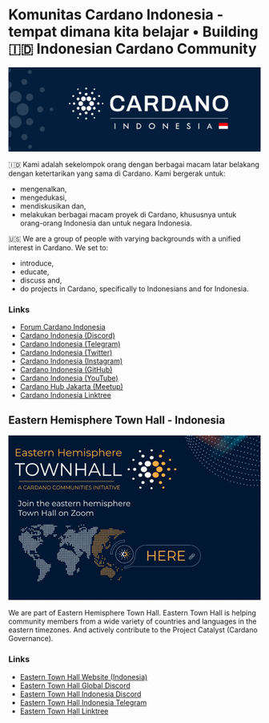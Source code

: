 # Komunitas Cardano Indonesia - tempat dimana kita belajar • Building 🇮🇩 Indonesian Cardano Community

![Cardano Community Banner](https://github.com/cardano-indonesia/.github/blob/main/assets/twitterBannerCardanoIndonesia.jpg)

🇮🇩  Kami adalah sekelompok orang dengan berbagai macam latar belakang dengan ketertarikan yang sama di Cardano.
Kami bergerak untuk:
- mengenalkan,
- mengedukasi,
- mendiskusikan dan,
- melakukan berbagai macam proyek di Cardano, khususnya untuk orang-orang Indonesia dan untuk negara Indonesia.

🇺🇸  We are a group of people with varying backgrounds with a unified interest in Cardano. 
We set to:
- introduce, 
- educate, 
- discuss and,
- do projects in Cardano, specifically to Indonesians and for Indonesia.

### Links

- [Forum Cardano Indonesia](https://forum.cardano.org/c/bahasa-indonesia/)
- [Cardano Indonesia (Discord)](https://discord.gg/KnXFJftmfn)
- [Cardano Indonesia (Telegram)](https://t.me/Cardano_Indonesia)
- [Cardano Indonesia (Twitter)](https://twitter.com/Cardano_ID)
- [Cardano Indonesia (Instagram)](https://www.instagram.com/cardanoindonesia/)
- [Cardano Indonesia (GitHub)](https://github.com/cardano-indonesia)
- [Cardano Indonesia (YouTube)](https://www.youtube.com/channel/UCskq7Po4Hkyvlv7dAcFuY8g)
- [Cardano Hub Jakarta (Meetup)](https://www.meetup.com/Cardano-Blockchain-Jakarta/)
- [Cardano Indonesia Linktree](https://linktr.ee/CardanoIndonesia)

## Eastern Hemisphere Town Hall - Indonesia

![Eastern Town Hall Banner](https://github.com/cardano-indonesia/.github/blob/main/assets/easternTownHall.png)

We are part of Eastern Hemisphere Town Hall. Eastern Town Hall is helping community members from a wide variety of countries and languages in the eastern timezones. And actively contribute to the Project Catalyst (Cardano Governance).

### Links

- [Eastern Town Hall Website (Indonesia)](https://easterntownhall.com/id/)
- [Eastern Town Hall Global Discord](https://discord.gg/2samgExhzJ)
- [Eastern Town Hall Indonesia Discord](https://discord.gg/KnXFJftmfn)
- [Eastern Town Hall Indonesia Telegram](https://t.me/EHTIndonesia)
- [Eastern Town Hall Linktree](https://linktr.ee/EasternTownHall)
